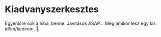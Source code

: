 # Kiadvanyszerkesztes

Egyenlőre sok a hiba, benne.
Javítások ASAP...
Meg amikor lesz egy kis időm/kedvem. 🌱